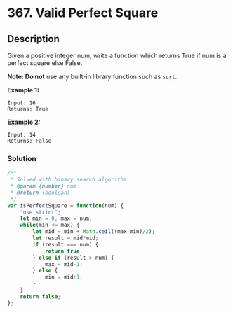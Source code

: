# 367. Valid Perfect Square

## Description

Given a positive integer num, write a function which returns True if num is a perfect square else False.

**Note: Do not** use any built-in library function such as `sqrt`.

**Example 1:**
```
Input: 16
Returns: True
```

**Example 2:**
```
Input: 14
Returns: False
```

### Solution
```javascript
/**
 * Solved with binary search algorithm
 * @param {number} num
 * @return {boolean}
 */
var isPerfectSquare = function(num) {
    "use strict";
    let min = 0, max = num;
    while(min <= max) {
        let mid = min + Math.ceil((max-min)/2);
        let result = mid*mid;
        if (result === num) {
            return true;
        } else if (result > num) {
            max = mid-1;
        } else {
            min = mid+1;
        }
    }
    return false;
};
```